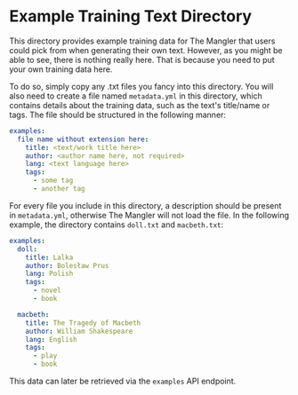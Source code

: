 # Example Training Text Directory

This directory provides example training data for The Mangler that users could pick from when generating their own text. However, as you might be able to see, there is nothing really here. That is because you need to put your own training data here.

To do so, simply copy any .txt files you fancy into this directory. You will also need to create a file named `metadata.yml` in this directory, which contains details about the training data, such as the text's title/name or tags. The file should be structured in the following manner:

```yml
examples:
  file name without extension here:
    title: <text/work title here>
    author: <author name here, not required>
    lang: <text language here>
    tags:
      - some tag
      - another tag
```

For every file you include in this directory, a description should be present in `metadata.yml`, otherwise The Mangler will not load the file. In the following example, the directory contains `doll.txt` and `macbeth.txt`:

```yml
examples:
  doll:
    title: Lalka
    author: Bolesław Prus
    lang: Polish
    tags:
      - novel
      - book

  macbeth:
    title: The Tragedy of Macbeth
    author: William Shakespeare
    lang: English
    tags:
      - play
      - book
```

This data can later be retrieved via the `examples` API endpoint.
